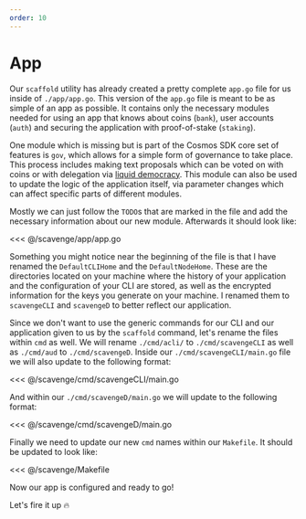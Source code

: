 ```yaml
---
order: 10
---
```


# App

Our `scaffold` utility has already created a pretty complete `app.go` file for us inside of `./app/app.go`. This version of the `app.go` file is meant to be as simple of an app as possible. It contains only the necessary modules needed for using an app that knows about coins (`bank`), user accounts (`auth`) and securing the application with proof-of-stake (`staking`).

One module which is missing but is part of the Cosmos SDK core set of features is `gov`, which allows for a simple form of governance to take place. This process includes making text proposals which can be voted on with coins or with delegation via [liquid democracy](https://en.wikipedia.org/wiki/Liquid_democracy). This module can also be used to update the logic of the application itself, via parameter changes which can affect specific parts of different modules.

Mostly we can just follow the `TODO`s that are marked in the file and add the necessary information about our new module. Afterwards it should look like:

<<< @/scavenge/app/app.go

Something you might notice near the beginning of the file is that I have renamed the `DefaultCLIHome` and the `DefaultNodeHome`. These are the directories located on your machine where the history of your application and the configuration of your CLI are stored, as well as the encrypted information for the keys you generate on your machine. I renamed them to `scavengeCLI` and `scavengeD` to better reflect our application.

Since we don't want to use the generic commands for our CLI and our application given to us by the `scaffold` command, let's rename the files within `cmd` as well. We will rename `./cmd/acli/` to `./cmd/scavengeCLI` as well as `./cmd/aud` to `./cmd/scavengeD`. Inside our `./cmd/scavengeCLI/main.go` file we will also update to the following format:

<<< @/scavenge/cmd/scavengeCLI/main.go

And within our `./cmd/scavengeD/main.go` we will update to the following format:

<<< @/scavenge/cmd/scavengeD/main.go

Finally we need to update our new `cmd` names within our `Makefile`. It should be updated to look like:

<<< @/scavenge/Makefile

Now our app is configured and ready to go!

Let's fire it up 🔥